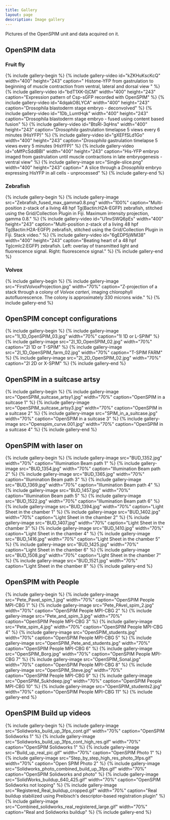 ```yaml
---
title: Gallery
layout: page
description: Image gallery
---
```

Pictures of the OpenSPIM unit and data acquired on it.

## OpenSPIM data

### Fruit fly

{% include gallery-begin %}
{% include gallery-video id="kZKHuKscKcQ" width="400" height="243" caption=" Histone-YFP from gastrulation to beginning of muscle contraction from ventral, lateral and dorsal view
" %}
{% include gallery-video id="bdT1XK-0jCM" width="400" height="243" caption="Expression pattern of Csp-sGFP recorded with OpenSPIM" %}
{% include gallery-video id="4dqakO8LYCA" width="400" height="243" caption="Drosophila blastoderm stage embryo - deconvolved" %}
{% include gallery-video id="1Db_LumtHqk" width="400" height="243" caption="Drosophila blastoderm stage embryo - fused using content based fusion" %}
{% include gallery-video id="BtsRl-3qHns" width="400" height="243" caption="*Drosophila* gastrulation timelapse 5 views every 6 minutes (HisYFP)" %}
{% include gallery-video id="gXEFfSLd1Go" width="400" height="243" caption="*Drosophila* gastrulation timelapse 5 views every 5 minutes (HisYFP)" %}
{% include gallery-video id="oMfPcSddBBI" width="400" height="243" caption="His-YFP embryo imaged from gastrulation until muscle contractions in late
embryogenesis - ventral view" %}
{% include gallery-image src="Single-slice.png" width="400" height="243" caption=" A slice through a *Drosophila* embryo expressing HisYFP in all cells -
unprocessed" %}
{% include gallery-end %}

### Zebrafish

{% include gallery-begin %}
{% include gallery-image src="Zebrafish_fused_max_gamma0.8.png" width="100%" caption="Multi-position z-stack of a living 48 hpf Tg(Bactin:H2A-EGFP) zebrafish, stitched using the Grid/Collection Plugin in Fiji. Maximum intensity projection, gamma 0.8." %}
{% include gallery-video id="U1nvSWQ6pEs" width="400" height="243" caption="Multi-position z-stack of a living 48 hpf Tg(Bactin:H2A-EGFP) zebrafish, stitched using the Grid/Collection Plugin in Fiji. Stack video." %}
{% include gallery-video id="6gEDP5jWM38" width="400" height="243" caption="Beating heart of a 48 hpf Tg(cmlc2:EGFP) zebrafish. Left: overlay of transmitted light and fluorescence signal. Right: fluorescence signal." %}
{% include gallery-end %}

### Volvox

{% include gallery-begin %}
{% include gallery-image src="FirstVolvoxProjection.jpg" width="70%" caption="Z-projection of a stack through a colony of *Volvox carteri*, imaging chlorophyll autofluorescence. The colony is approximately 330 microns wide." %}
{% include gallery-end %}

## OpenSPIM concept configurations

{% include gallery-begin %}
{% include gallery-image src="1I_1D_OpenSPIM_03.jpg" width="70%" caption="1I 1D or L-SPIM" %}
{% include gallery-image src="2I_1D_OpenSPIM_02.jpg" width="70%" caption="2I 1D or T-SPIM" %}
{% include gallery-image src="2I_1D_OpenSPIM_farm_02.jpg" width="70%" caption="T-SPIM FARM" %}
{% include gallery-image src="2I_2D_OpenSPIM_02.jpg" width="70%" caption="2I 2D or X-SPIM" %}
{% include gallery-end %}

## OpenSPIM in a suitcase artsy

{% include gallery-begin %}
{% include gallery-image src="OpenSPIM_suitcase_artsy1.jpg" width="70%" caption="OpenSPIM in a suitcase 1" %}
{% include gallery-image src="OpenSPIM_suitcase_artsy3.jpg" width="70%" caption="OpenSPIM in a suitcase 2" %}
{% include gallery-image src="SPIM_in_a_suitcase.jpg" width="70%" caption="OpenSPIM in a suitcase 3" %}
{% include gallery-image src="Openspim_curve.001.jpg" width="70%" caption="OpenSPIM in a suitcase 4" %}
{% include gallery-end %}

## OpenSPIM with laser on

{% include gallery-begin %}
{% include gallery-image src="BUD_1352.jpg" width="70%" caption="Illumination Beam path 1" %}
{% include gallery-image src="BUD_1354.jpg" width="70%" caption="Illumination Beam path 2" %}
{% include gallery-image src="BUD_1365.jpg" width="70%" caption="Illumination Beam path 3" %}
{% include gallery-image src="BUD_1369.jpg" width="70%" caption="Illumination Beam path 4" %}
{% include gallery-image src="BUD_1457.jpg" width="70%" caption="Illumination Beam path 5" %}
{% include gallery-image src="BUD_1522.jpg" width="70%" caption="Illumination Beam path 6" %}
{% include gallery-image src="BUD_1394.jpg" width="70%" caption="Light Sheet in the chamber 1" %}
{% include gallery-image src="BUD_1402.jpg" width="70%" caption="Light Sheet in the chamber 2" %}
{% include gallery-image src="BUD_1407.jpg" width="70%" caption="Light Sheet in the chamber 3" %}
{% include gallery-image src="BUD_1410.jpg" width="70%" caption="Light Sheet in the chamber 4" %}
{% include gallery-image src="BUD_1416.jpg" width="70%" caption="Light Sheet in the chamber 5" %}
{% include gallery-image src="BUD_1425.jpg" width="70%" caption="Light Sheet in the chamber 6" %}
{% include gallery-image src="BUD_1508.jpg" width="70%" caption="Light Sheet in the chamber 7" %}
{% include gallery-image src="BUD_1521.jpg" width="70%" caption="Light Sheet in the chamber 8" %}
{% include gallery-end %}

## OpenSPIM with People

{% include gallery-begin %}
{% include gallery-image src="Pete_Pavel_spim_1.jpg" width="70%" caption="OpenSPIM People MPI-CBG 1" %}
{% include gallery-image src="Pete_PAvel_spim_2.jpg" width="70%" caption="OpenSPIM People MPI-CBG 2" %}
{% include gallery-image src="Pete_and_spim_3.jpg" width="70%" caption="OpenSPIM People MPI-CBG 3" %}
{% include gallery-image src="Pete_spim_4.jpg" width="70%" caption="OpenSPIM People MPI-CBG 4" %}
{% include gallery-image src="OpenSPIM_students.jpg" width="70%" caption="OpenSPIM People MPI-CBG 5" %}
{% include gallery-image src="OpenSPIM_Pete_and_students.jpg" width="70%" caption="OpenSPIM People MPI-CBG 6" %}
{% include gallery-image src="OpenSPIM_Borg.jpg" width="70%" caption="OpenSPIM People MPI-CBG 7" %}
{% include gallery-image src="OpenSPIM_Sonal.jpg" width="70%" caption="OpenSPIM People MPI-CBG 8" %}
{% include gallery-image src="OpenSPIM_Steve.jpg" width="70%" caption="OpenSPIM People MPI-CBG 9" %}
{% include gallery-image src="OpenSPIM_Sukhdeep.jpg" width="70%" caption="OpenSPIM People MPI-CBG 10" %}
{% include gallery-image src="OpenSPIM_students2.jpg" width="70%" caption="OpenSPIM People MPI-CBG 11" %}
{% include gallery-end %}

## OpenSPIM Build up videos

{% include gallery-begin %}
{% include gallery-image src="Solidworks_build_up_3fps_cont.gif" width="70%" caption="OpenSPIM Solidworks 1" %}
{% include gallery-image src="Solidworks_build_up_3fps_cont_high_res.gif" width="70%" caption="OpenSPIM Solidworks 1" %}
{% include gallery-image src="Build_up_real_pic.gif" width="70%" caption="OpenSPIM Photo 1" %}
{% include gallery-image src="Step_by_step_high_res_photo_3fps.gif" width="70%" caption="Open SPIM Photo 2" %}
{% include gallery-image src="Solidworks_photo_combined_build_up_3fps.gif" width="70%" caption="OpenSPIM Solidworks and photo" %}
{% include gallery-image src="SolidWorks_buildup_640_425.gif" width="70%" caption="OpenSPIM Solidworks not looping" %}
{% include gallery-image src="Registered_Real_buildup_cropped.gif" width="70%" caption="Real buildup stabilized using Preibisch's descriptor-based registration plugin" %}
{% include gallery-image src="Combined_solidworks_real_registered_large.gif" width="70%" caption="Real and Solidworks buildup" %}
{% include gallery-end %}
